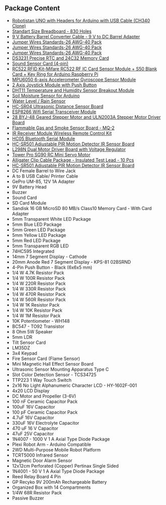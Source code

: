 ## Package Content
- [Robotistan UNO with Headers for Arduino with USB Cable (CH340 Clone)](https://shop.robotistan.com/products/robotistan-uno-with-headers-for-arduino-with-usb-cable?_pos=6&_sid=e7b5ef6d2&_ss=r "Heading Link")
- [Standart Size Breadboard - 830 Holes](https://shop.robotistan.com/products/standart-size-breadboard-830-holes?_pos=1&_sid=1a9bde5e9&_ss=r "Heading Link")
- [9 V Battery Barrel Converter Cable - 9 V to DC Barrel Adapter
](https://shop.robotistan.com/products/9-v-battery-barrel-converter-cable-9-v-to-dc-barrel-adapter?_pos=1&_sid=d491b5217&_ss=r "Heading Link")
- [Jumper Wires Standards-26 AWG-40 Pack](https://shop.robotistan.com/products/jumper-wires-standards-26-awg-40-pack?_pos=1&_sid=459146c22&_ss=r&variant=41569340358807 "Heading Link")
- [Jumper Wires Standards-26 AWG-40 Pack](https://shop.robotistan.com/products/jumper-wires-standards-26-awg-40-pack?_pos=1&_sid=79b42e446&_ss=r&variant=41569340293271 "Heading Link")
- [Jumper Wires Standards-26 AWG-40 Pack](https://shop.robotistan.com/products/jumper-wires-standards-26-awg-40-pack?_pos=1&_sid=07b57fd09&_ss=r&variant=41569340260503 "Heading Link")
- [DS3231 Precise RTC and 24C32 Memory Card](https://shop.robotistan.com/products/ds3231-precise-rtc-and-24c32-memory-card?variant=41256305918103 "Heading Link")
- [Sound Sensor Card (4-pin)](https://shop.robotistan.com/products/sound-sensor-4pin?_pos=1&_sid=98b27cc56&_ss=r "Heading Link")
- [RC522 RFID Kit-Mifare RC522 RF IC Card Sensor Module + S50 Blank Card + Key Ring for Arduino Raspberry Pi](https://shop.robotistan.com/products/rc522-rfid-nfc-kit-rc522-rfid-nfc-module-card-and-keyring-kit?_pos=1&_sid=c6e86b2cd&_ss=r "Heading Link")
- [MPU6050 6-axis Accelerometer Gyroscope Sensor Module](https://shop.robotistan.com/products/mpu6050-6-axis-accelerometer-gyroscope-sensor-module?_pos=1&_sid=dbe2384d6&_ss=r "Heading Link")
- [2 Axis Joystick Module with Push Button](https://shop.robotistan.com/products/2-axis-joystick-module-w-push-button?_pos=1&_sid=22f05d7f3&_ss=r "Heading Link")
- [DHT11 Temperature and Humidity Sensor Breakout Module](https://shop.robotistan.com/products/dht11-temperature-humidity-sensor-breakout?_pos=1&_sid=2a2bcc4a8&_ss=r "Heading Link")
- [Soil Moisture Sensor for Arduino](https://shop.robotistan.com/products/soil-moisture-sensor-for-arduino?_pos=1&_sid=fc6504242&_ss=r "Heading Link")
- [Water Level / Rain Sensor](https://shop.robotistan.com/products/water-level-sensor?_pos=1&_sid=6531784da&_ss=r "Heading Link")
- [HC-SR04 Ultrasonic Distance Sensor Board](https://shop.robotistan.com/products/hcsr04-ultrasonic-sensor-board?_pos=1&_sid=6c78d6a5a&_ss=r "Heading Link")
- [ESP8266 Wifi Serial Transceiver Module](https://shop.robotistan.com/products/esp8266-wifi-serial-transceiver-module?_pos=1&_sid=a8e03827b&_ss=r "Heading Link")
- [28 BYJ-48 Geared Stepper Motor and ULN2003A Stepper Motor Driver Board](https://shop.robotistan.com/products/28-byj-48-geared-stepper-motor-and-uln2003a-stepper-motor-driver-board?_pos=1&_sid=47298e3c8&_ss=r "Heading Link")
- [Flammable Gas and Smoke Sensor Board - MQ-2](https://shop.robotistan.com/products/flammable-gas-mq2?_pos=1&_sid=dc10c446e&_ss=r "Heading Link")
- [IR Receiver Module Wireless Remote Control Kit](https://shop.robotistan.com/products/ir-receiver-module-wireless-remote-control-kit?_pos=1&_sid=24502e553&_ss=r "Heading Link")
- [HC05 Bluetooth Serial Module](https://shop.robotistan.com/products/hc05-serial-port-bluetooth-module?_pos=1&_sid=38c466641&_ss=r "Heading Link")
- [HC-SR501 Adjustable PIR Motion Detector IR Sensor Board](https://shop.robotistan.com/products/hc-sr501-adjustable-pir-motion-detector-ir-sensor-board?_pos=1&_sid=97877d057&_ss=r "Heading Link")
- [L298N Dual Motor Driver Board with Voltage Regulator](https://shop.robotistan.com/products/l298n-dual-motor-driver-board-with-voltage-regulatorred-pcb?_pos=1&_sid=22c77d13a&_ss=r "Heading Link")
- [Tower Pro SG90 RC Mini Servo Motor](https://shop.robotistan.com/products/tower-pro-sg90-rc-mini-servo-motor?_pos=1&_sid=77f6786ad&_ss=r "Heading Link")
- [Alligater Clip Cable Package - Insulated Test Lead - 10 Pcs](https://shop.robotistan.com/products/alligater-clip-cable-package-insulated-test-lead-10-pcs?_pos=1&_sid=7ca12d087&_ss=r "Heading Link")
- [HC-SR501 Adjustable PIR Motion Detector IR Sensor Board](https://shop.robotistan.com/products/hc-sr501-adjustable-pir-motion-detector-ir-sensor-board?_pos=1&_sid=ab1378db8&_ss=r "Heading Link")
-  DC Female Barrel to Wire Jack
-  A to B USB Cable/ Printer Cable 
-  GePro UM-85, 12V 1A Adapter
-  9V Battery Head
-  Buzzer
-  Sound Card
-  SD Card Module 
-  Sandisk 16 GB MicroSD 80 MB/s Class10 Memory Card - With Card Adapter 
-  5mm Transparent White LED Package 
-  5mm Blue LED Package 
-  5mm Green LED Package
-  5mm Yellow LED Package
-  5mm Red LED Package
-  5mm Transparent RGB LED 
-  74HC595 Integrated
-  14mm 7 Segment Display - Cathode 
-  20mm Anode Red 7 Segment Display - KPS-81 02BSRND
-  4-Pin Push Button - Black (6x6x5 mm)
-  1/4 W 4.7K Resistor Pack
-  1/4 W 100R Resistor Pack 
-  1/4 W 220R Resistor Pack
-  1/4 W 330R Resistor Pack
-  1/4 W 470R Resistor Pack 
-  1/4 W 560R Resistor Pack
-  1/4 W 1K Resistor Pack 
-  1/4 W 10K Resistor Pack
-  1/4 W 1M Resistor Pack
-  10K Potentiometer - WH148
-  BC547 - TO92 Transistor 
-  8 Ohm 5W Speaker
-  5mm LDR
-  Tilt Sensor Card
-  LM35DZ	
-  3x4 Keypad	
-  Fire Sensor Card (Flame Sensor) 
-  Mini Magnetic Hall Effect Sensor Board
-  Ultrasonic Sensor Mounting Apparatus Type C 
-  Slot Color Detection Sensor - TCS34725 
-  TTP223 1 Way Touch Switch
-  2x16 No Light Alphanumeric Character LCD - HY-1602F-001
-  4x20 LCD Display
-  DC Motor and Propeller (3-6V)
-  100 nF Ceramic Capacitor Pack 
-  100uF 16V Capacitor 
-  100 pF Ceramic Capacitor Pack
-  4.7uF 16V Capacitor
-  330uF 16V Electrolyte Capacitor 
-  470 uF 16 V Capacitor
-  47uF 25V Capacitor
-  1N4007 - 1000 V 1 A Axial Type Diode Package
-  Plexi Robot Arm - Arduino Compatible 
-  2WD Multi-Purpose Mobile Robot Platform 
-  TCRT5000 Infrared Sensor
-  Magnetic Door Alarm Sensor 
-  12x12cm Perforated (Copper) Pertinax Single Sided
-  1N4001 - 50 V 1 A Axial Type Diode Package
-  Reed Relay Board 4 Pin 
-  GP Recyko 9V 200mAh Rechargeable Battery 
-  Organized Box with 14 Compartments 
-  1/4W 68R Resistor Pack 
-  Passive Buzzer
















